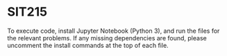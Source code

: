 # SIT215
To execute code, install Jupyter Notebook (Python 3), and run the files for the relevant problems. If any missing dependencies are found, please uncomment the install commands at the top of each file.
